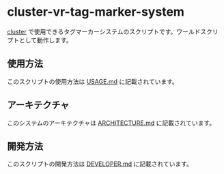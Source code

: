 # cluster-vr-tag-marker-system

[cluster](https://cluster.mu) で使用できるタグマーカーシステムのスクリプトです。ワールドスクリプトとして動作します。

## 使用方法

このスクリプトの使用方法は [USAGE.md](./USAGE.md) に記載されています。

## アーキテクチャ

このシステムのアーキテクチャは [ARCHITECTURE.md](./ARCHITECTURE.md) に記載されています。

## 開発方法

このスクリプトの開発方法は [DEVELOPER.md](./DEVELOPER.md) に記載されています。

